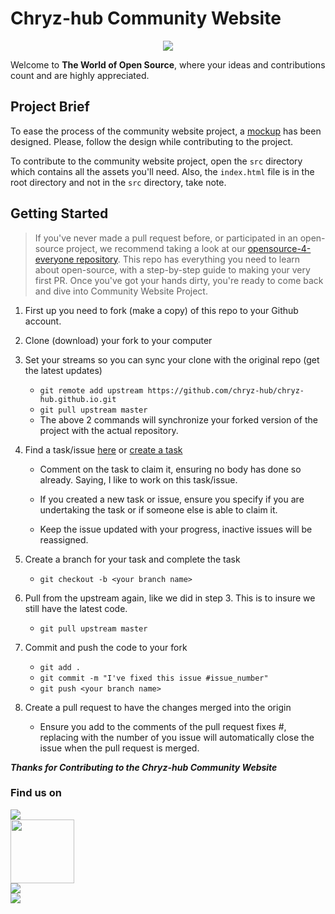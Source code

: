 # Chryz-hub Community Website

<p align="center"><img src="https://avatars.githubusercontent.com/u/78741698?s=200&v=4" /></p>

Welcome to **The World of Open Source**, where your ideas and contributions count and are highly appreciated.

## Project Brief

To ease the process of the community website project, a [mockup](https://www.figma.com/file/N8ef18pNNEN6Hkht2r44nZ/Chryz-hub?node-id=126%3A22) has been designed. Please, follow the design while contributing to the project.

To contribute to the community website project, open the `src` directory which contains all the assets you'll need. Also, the `index.html` file is in the root directory and not in the `src` directory, take note.

## Getting Started 

> If you've never made a pull request before, or participated in an open-source project, we recommend taking a look at our [opensource-4-everyone repository](https://github.com/chryz-hub/opensource-4-everyone#simple-guide-to-making-a-pull-request-or-contribution). This repo has everything you need to learn about open-source, with a step-by-step guide to making your very first PR. Once you've got your hands dirty, you're ready to come back and dive into Community Website Project.

1. First up you need to fork (make a copy) of this repo to your Github account.

1. Clone (download) your fork to your computer

1. Set your streams so you can sync your clone with the original repo (get the latest updates)

   - `git remote add upstream https://github.com/chryz-hub/chryz-hub.github.io.git`
   - `git pull upstream master`
   - The above 2 commands will synchronize your forked version of the project with the actual repository.

1. Find a task/issue [here](https://github.com/chryz-hub/chryz-hub.github.io/issues) or [create a task](https://github.com/chryz-hub/chryz-hub.github.io/issues/new/choose)

   - Comment on the task to claim it, ensuring no body has done so already. Saying, I like to work on this task/issue.

   - If you created a new task or issue, ensure you specify if you are undertaking the task or if someone else is able to claim it.

   - Keep the issue updated with your progress, inactive issues will be reassigned.

1. Create a branch for your task and complete the task

   - `git checkout -b <your branch name>`

1. Pull from the upstream again, like we did in step 3. This is to insure we still have the latest code.

   - `git pull upstream master`

1. Commit and push the code to your fork

   - `git add .`
   - `git commit -m "I've fixed this issue #issue_number"`
   - `git push <your branch name>`

1. Create a pull request to have the changes merged into the origin

   - Ensure you add to the comments of the pull request fixes #<issue number>, replacing with the number of you issue will automatically close the issue when the pull request is merged.

___Thanks for Contributing to the Chryz-hub Community Website___

### Find us on

<a href="https://discord.gg/c6RhGwcP5b"><img src="https://img.shields.io/badge/Discord-7289DA?style=for-the-badge&logo=discord&logoColor=white"></a><br>
<a href="https://github.com/chryz-hub"><img src="https://img.shields.io/badge/GitHub-100000?style=for-the-badge&logo=github&logoColor=white" width="102px"></a><br>
<a href="https://youtube.com/channel/UCxro6LYOp3pmmuWDPMg-p1Q"><img src="https://img.shields.io/badge/YouTube-FF0000?style=for-the-badge&logo=youtube&logoColor=white"></a><br>
<a href="https://twitter.com/ChryzHub">
<img src="https://img.shields.io/badge/Twitter-blue?style=for-the-badge&logo=twitter&logoColor=white">
</a>
